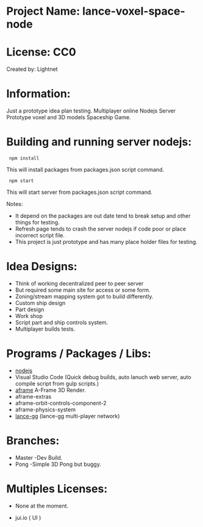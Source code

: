
# Project Name: lance-voxel-space-node

# License: CC0

Created by: Lightnet

# Information: 
  Just a prototype idea plan testing. Multiplayer online Nodejs Server Prototype voxel and 3D models Spaceship Game.

# Building and running server nodejs:

```
 npm install

```
This will install packages from packages.json script command.

```
 npm start

```
This will start server from packages.json script command.

Notes:
 * It depend on the packages are out date tend to break setup and other things for testing.
 * Refresh page tends to crash the server nodejs if code poor or place incorrect script file.
 * This project is just prototype and has many place holder files for testing.

# Idea Designs:
 * Think of working decentralized peer to peer server
 * But required some main site for access or some form.
 * Zoning/stream mapping system got to build differently.
 * Custom ship design
 * Part design
 * Work shop
 * Script part and ship controls system.
 * Multiplayer builds tests.

# Programs / Packages / Libs:
 * [nodejs](https://nodejs.org) 
 * Visual Studio Code (Quick debug builds, auto lanuch web server, auto compile script from gulp scripts.)
 * [aframe](https://aframe.io/) A-Frame 3D Render.
  * aframe-extras
  * aframe-orbit-controls-component-2
  * aframe-physics-system
 * [lance-gg](https://github.com/lance-gg/lance)  (lance-gg multi-player network)


# Branches:
  * Master -Dev Build.
  * Pong -Simple 3D Pong but buggy.


# Multiples Licenses:
 * None at the moment.

 * jui.io ( UI  )